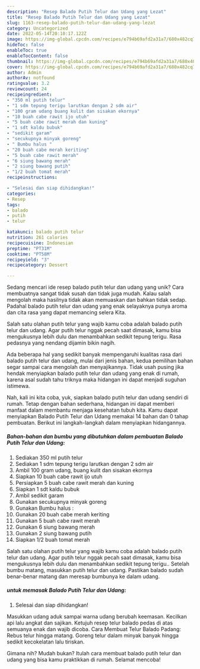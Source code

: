 ```yaml
---
description: "Resep Balado Putih Telur dan Udang yang Lezat"
title: "Resep Balado Putih Telur dan Udang yang Lezat"
slug: 1163-resep-balado-putih-telur-dan-udang-yang-lezat
category: Uncategorized
date: 2022-05-14T20:10:17.122Z
image: https://img-global.cpcdn.com/recipes/e794b69afd2a31a7/680x482cq70/balado-putih-telur-dan-udang-foto-resep-utama.jpg
hideToc: false
enableToc: true
enableTocContent: false
thumbnail: https://img-global.cpcdn.com/recipes/e794b69afd2a31a7/680x482cq70/balado-putih-telur-dan-udang-foto-resep-utama.jpg
cover: https://img-global.cpcdn.com/recipes/e794b69afd2a31a7/680x482cq70/balado-putih-telur-dan-udang-foto-resep-utama.jpg
author: Admin
authorAv: notfound
ratingvalue: 3.2
reviewcount: 24
recipeingredient:
- "350 ml putih telur"
- "1 sdm tepung terigu larutkan dengan 2 sdm air"
- "100 gram udang buang kulit dan sisakan ekornya"
- "10 buah cabe rawit ijo utuh"
- "5 buah cabe rawit merah dan kuning"
- "1 sdt kaldu bubuk"
- "sedikit garam"
- "secukupnya minyak goreng"
- " Bumbu halus "
- "20 buah cabe merah keriting"
- "5 buah cabe rawit merah"
- "6 siung bawang merah"
- "2 siung bawang putih"
- "1/2 buah tomat merah"
recipeinstructions:

- "Selesai dan siap dihidangkan!"
categories:
- Resep
tags:
- balado
- putih
- telur

katakunci: balado putih telur 
nutrition: 261 calories
recipecuisine: Indonesian
preptime: "PT31M"
cooktime: "PT58M"
recipeyield: "3"
recipecategory: Dessert

---
```





Sedang mencari ide resep balado putih telur dan udang yang unik? Cara membuatnya sangat tidak susah dan tidak juga mudah. Kalau salah mengolah maka hasilnya tidak akan memuaskan dan bahkan tidak sedap. Padahal balado putih telur dan udang yang enak selayaknya punya aroma dan cita rasa yang dapat memancing selera Kita.





Salah satu olahan putih telur yang wajib kamu coba adalah balado putih telur dan udang. Agar putih telur nggak pecah saat dimasak, kamu bisa mengukusnya lebih dulu dan menambahkan sedikit tepung terigu. Rasa pedasnya yang nendang dijamin bikin nagih.

Ada beberapa hal yang sedikit banyak mempengaruhi kualitas rasa dari balado putih telur dan udang, mulai dari jenis bahan, kedua pemilihan bahan segar sampai cara mengolah dan menyajikannya. Tidak usah pusing jika hendak menyiapkan balado putih telur dan udang yang enak di rumah, karena asal sudah tahu triknya maka hidangan ini dapat menjadi suguhan istimewa.






Nah, kali ini kita coba, yuk, siapkan balado putih telur dan udang sendiri di rumah. Tetap dengan bahan sederhana, hidangan ini dapat memberi manfaat dalam membantu menjaga kesehatan tubuh kita. Kamu dapat menyiapkan Balado Putih Telur dan Udang memakai 14 bahan dan 0 tahap pembuatan. Berikut ini langkah-langkah dalam menyiapkan hidangannya.

<!--inarticleads1-->

##### Bahan-bahan dan bumbu yang dibutuhkan dalam pembuatan Balado Putih Telur dan Udang:

1. Sediakan 350 ml putih telur
1. Sediakan 1 sdm tepung terigu larutkan dengan 2 sdm air
1. Ambil 100 gram udang, buang kulit dan sisakan ekornya
1. Siapkan 10 buah cabe rawit ijo utuh
1. Persiapkan 5 buah cabe rawit merah dan kuning
1. Siapkan 1 sdt kaldu bubuk
1. Ambil sedikit garam
1. Gunakan secukupnya minyak goreng
1. Gunakan  Bumbu halus :
1. Gunakan 20 buah cabe merah keriting
1. Gunakan 5 buah cabe rawit merah
1. Gunakan 6 siung bawang merah
1. Gunakan 2 siung bawang putih
1. Siapkan 1/2 buah tomat merah


Salah satu olahan putih telur yang wajib kamu coba adalah balado putih telur dan udang. Agar putih telur nggak pecah saat dimasak, kamu bisa mengukusnya lebih dulu dan menambahkan sedikit tepung terigu.. Setelah bumbu matang, masukkan putih telur dan udang. Pastikan balado sudah benar-benar matang dan meresap bumbunya ke dalam udang. 

<!--inarticleads2-->

#####  untuk memasak Balado Putih Telur dan Udang:


1. Selesai dan siap dihidangkan!

Masukkan udang aduk sampai warna udang berubah keemasan. Kecilkan api lalu angkat dan sajikan. Ketujuh resep telur balado pedas di atas semuanya enak dan wajib dicoba. Cara Membuat Telur Balado Padang: Rebus telur hingga matang. Goreng telur dalam minyak banyak hingga sedikit kecokelatan lalu tiriskan. 

Gimana nih? Mudah bukan? Itulah cara membuat balado putih telur dan udang yang bisa kamu praktikkan di rumah. Selamat mencoba!
